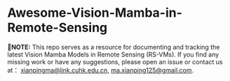 # Awesome-Vision-Mamba-in-Remote-Sensing

📢**NOTE:** This repo serves as a resource for documenting and tracking the latest Vision Mamba Models in Remote Sensing (RS-VMs). If you find any missing work or have any suggestions, please open an issue or contact us at： [xianpingma@link.cuhk.edu.cn](xianpingma@link.cuhk.edu.cn), [ma.xianping125@gmail.com](ma.xianping125@gmail.com).
